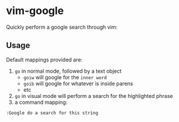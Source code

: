 # vim-google
Quickly perform a google search through vim:

## Usage
Default mappings provided are:

1. `go` in normal mode, followed by a text object
    - `goiw` will google for the `inner word`
    - `goib` will google for whatever is inside parens
    - etc
2. `go` in visual mode will perform a search for the highlighted phrase
3. a command mapping:
```
:Google do a search for this string
```
